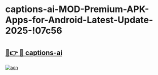 # captions-ai-MOD-Premium-APK-Apps-for-Android-Latest-Update-2025-!07c56

# <h2><a href="https://yzmmsv.esa.edu.pl?title=captions-ai&ref=07c56">🔗👉 🔴 captions-ai</a></h2>

[![acn](https://github.com/user-attachments/assets/0f9c940e-d8b0-45ae-aac7-cd30a18b3e1c)](https://yzmmsv.esa.edu.pl?title=captions-ai&ref=07c56)

